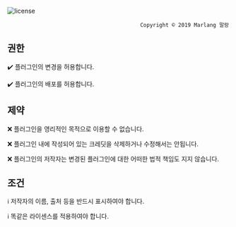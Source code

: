 ![license](https://user-images.githubusercontent.com/39194432/51786047-5ff7ba80-21a2-11e9-829f-5429e589a89a.png)

                                              Copyright ©️ 2019 Marlang 말랑
## 권한
✔️ 플러그인의 변경을 허용합니다.

✔️ 플러그인의 배포를 허용합니다.

## 제약
❌ 플러그인을 영리적인 목적으로 이용할 수 없습니다.

❌ 플러그인 내에 작성되어 있는 크레딧을 삭제하거나 수정해서는 안됩니다.

❌ 플러그인의 저작자는 변경된 플러그인에 대한 어떠한 법적 책임도 지지 않습니다.

## 조건
ℹ️ 저작자의 이름, 출처 등을 반드시 표시하여야 합니다.

ℹ️ 똑같은 라이센스를 적용하여야 합니다.
